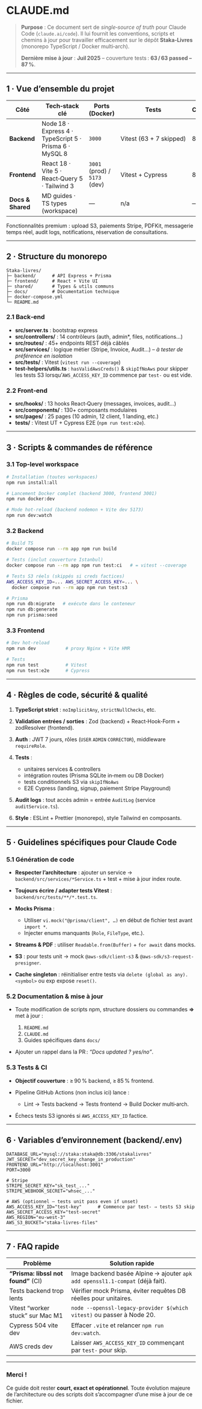# CLAUDE.md

> **Purpose** : Ce document sert de _single‑source of truth_ pour Claude Code (`claude.ai/code`). Il lui fournit les conventions, scripts et chemins à jour pour travailler efficacement sur le dépôt **Staka‑Livres** (monorepo TypeScript / Docker multi‑arch).
>
> **Dernière mise à jour** : **Juil 2025** – couverture tests : **63 / 63 passed – 87 %**.

---

## 1 · Vue d’ensemble du projet

| Côté              | Tech‑stack clé                                          | Ports (Docker)               | Tests                   | Couverture |
| ----------------- | ------------------------------------------------------- | ---------------------------- | ----------------------- | ---------- |
| **Backend**       | Node 18 · Express 4 · TypeScript 5 · Prisma 6 · MySQL 8 | `3000`                       | Vitest (63 + 7 skipped) | 87 %       |
| **Frontend**      | React 18 · Vite 5 · React‑Query 5 · Tailwind 3          | `3001` (prod) / `5173` (dev) | Vitest + Cypress        | 85 %       |
| **Docs & Shared** | MD guides · TS types (workspace)                        | —                            | n/a                     | —          |

Fonctionnalités premium : upload S3, paiements Stripe, PDFKit, messagerie temps réel, audit logs, notifications, réservation de consultations.

---

## 2 · Structure du monorepo

```
Staka-livres/
├─ backend/      # API Express + Prisma
├─ frontend/     # React + Vite UI
├─ shared/       # Types & utils communs
├─ docs/         # Documentation technique
├─ docker-compose.yml
└─ README.md
```

### 2.1 Back‑end

- **src/server.ts** : bootstrap express
- **src/controllers/** : 14 contrôleurs (auth, admin\*, files, notifications…)
- **src/routes/** : 45+ endpoints REST déjà câblés
- **src/services/** : logique métier (Stripe, Invoice, Audit…) – _à tester de préférence en isolation_
- **src/tests/** : Vitest (`vitest run --coverage`)
- **test‑helpers/utils.ts** : `hasValidAwsCreds()` & `skipIfNoAws` pour skipper les tests S3 lorsqu’`AWS_ACCESS_KEY_ID` commence par `test-` ou est vide.

### 2.2 Front‑end

- **src/hooks/** : 13 hooks React‑Query (messages, invoices, audit…)
- **src/components/** : 130+ composants modulaires
- **src/pages/** : 25 pages (10 admin, 12 client, 1 landing, etc.)
- **tests/** : Vitest UT + Cypress E2E (`npm run test:e2e`).

---

## 3 · Scripts & commandes de référence

### 3.1 Top‑level workspace

```bash
# Installation (toutes workspaces)
npm run install:all

# Lancement Docker complet (backend 3000, frontend 3001)
npm run docker:dev

# Mode hot‑reload (backend nodemon + Vite dev 5173)
npm run dev:watch
```

### 3.2 Backend

```bash
# Build TS
docker compose run --rm app npm run build

# Tests (inclut couverture Istanbul)
docker compose run --rm app npm run test:ci   # = vitest --coverage

# Tests S3 réels (skippés si creds factices)
AWS_ACCESS_KEY_ID=... AWS_SECRET_ACCESS_KEY=... \
  docker compose run --rm app npm run test:s3

# Prisma
npm run db:migrate   # exécute dans le conteneur
npm run db:generate
npm run prisma:seed
```

### 3.3 Frontend

```bash
# Dev hot‑reload
npm run dev           # proxy Nginx + Vite HMR

# Tests
npm run test          # Vitest
npm run test:e2e      # Cypress
```

---

## 4 · Règles de code, sécurité & qualité

1. **TypeScript strict** : `noImplicitAny`, `strictNullChecks`, etc.
2. **Validation entrées / sorties** : Zod (backend) + React‑Hook‑Form + zodResolver (frontend).
3. **Auth** : JWT 7 jours, rôles (`USER` `ADMIN` `CORRECTOR`), middleware `requireRole`.
4. **Tests** :

   - unitaires services & controllers
   - intégration routes (Prisma SQLite in‑mem ou DB Docker)
   - tests conditionnels S3 via `skipIfNoAws`
   - E2E Cypress (landing, signup, paiement Stripe Playground)

5. **Audit logs** : tout accès admin = entrée `AuditLog` (service `auditService.ts`).
6. **Style** : ESLint + Prettier (monorepo), style Tailwind en composants.

---

## 5 · Guidelines spécifiques pour Claude Code

### 5.1 Génération de code

- **Respecter l’architecture** : ajouter un service → `backend/src/services/*Service.ts` + test + mise à jour index route.
- **Toujours écrire / adapter tests Vitest** : `backend/src/tests/**/*.test.ts`.
- **Mocks Prisma** :

  - Utiliser `vi.mock("@prisma/client", …)` en début de fichier test avant `import *`.
  - Injecter enums manquants (`Role`, `FileType`, etc.).

- **Streams & PDF** : utiliser `Readable.from(Buffer)` + `for await` dans mocks.
- **S3** : pour tests unit → mock `@aws-sdk/client-s3` & `@aws-sdk/s3-request-presigner`.
- **Cache singleton** : réinitialiser entre tests via `delete (global as any).<symbol>` ou exp expose `reset()`.

### 5.2 Documentation & mise à jour

- Toute modification de scripts npm, structure dossiers ou commandes **=>** met à jour :

  1. `README.md`
  2. `CLAUDE.md`
  3. Guides spécifiques dans `docs/`

- Ajouter un rappel dans la PR : _“Docs updated ? yes/no”_.

### 5.3 Tests & CI

- **Objectif couverture** : ≥ 90 % backend, ≥ 85 % frontend.
- Pipeline GitHub Actions (non inclus ici) lance :

  - Lint → Tests backend → Tests frontend → Build Docker multi‑arch.

- Échecs tests S3 ignorés si `AWS_ACCESS_KEY_ID` factice.

---

## 6 · Variables d’environnement (backend/.env)

```env
DATABASE_URL="mysql://staka:staka@db:3306/stakalivres"
JWT_SECRET="dev_secret_key_change_in_production"
FRONTEND_URL="http://localhost:3001"
PORT=3000

# Stripe
STRIPE_SECRET_KEY="sk_test_..."
STRIPE_WEBHOOK_SECRET="whsec_..."

# AWS (optionnel – tests unit pass even if unset)
AWS_ACCESS_KEY_ID="test-key"      # Commence par test- ⇒ tests S3 skip
AWS_SECRET_ACCESS_KEY="test-secret"
AWS_REGION="eu-west-3"
AWS_S3_BUCKET="staka-livres-files"
```

---

## 7 · FAQ rapide

| Problème                            | Solution rapide                                                               |
| ----------------------------------- | ----------------------------------------------------------------------------- |
| **“Prisma: libssl not found”** (CI) | Image backend basée Alpine → ajouter `apk add openssl1.1-compat` (déjà fait). |
| Tests backend trop lents            | Vérifier mock Prisma, éviter requêtes DB réelles pour unitaires.              |
| Vitest “worker stuck” sur Mac M1    | `node --openssl-legacy-provider $(which vitest)` ou passer à Node 20.         |
| Cypress 504 vite dev                | Effacer `.vite` et relancer `npm run dev:watch`.                              |
| AWS creds dev                       | Laisser `AWS_ACCESS_KEY_ID` commençant par `test-` pour skip.                 |

---

### Merci !

Ce guide doit rester **court, exact et opérationnel**. Toute évolution majeure de l’architecture ou des scripts doit s’accompagner d’une mise à jour de ce fichier.
